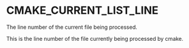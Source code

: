   

# CMAKE_CURRENT_LIST_LINE  
The line number of the current file being processed.  

This is the line number of the file currently being processed by
cmake.  

